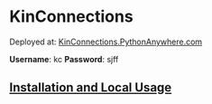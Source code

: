 # KinConnections

Deployed at:
[KinConnections.PythonAnywhere.com](https://kinconnections.pythonanywhere.com/)

**Username**: kc
**Password**: sjff

## [Installation and Local Usage](/Installation%20and%20Local%20Usage.md)